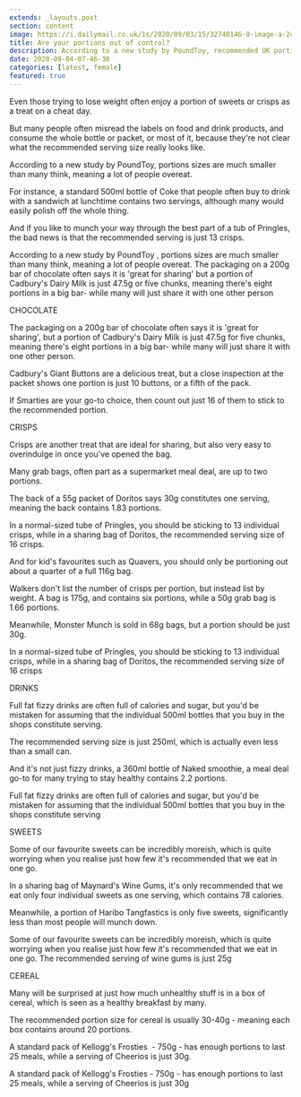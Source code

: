 ```yaml
---
extends: _layouts.post
section: content
image: https://i.dailymail.co.uk/1s/2020/09/03/15/32740146-0-image-a-24_1599144489705.jpg 
title: Are your portions out of control? 
description: According to a new study by PoundToy, recommended UK portion sizes are much smaller than you might think. For instance, you should only consume half of a 500ml bottle of Coke. 
date: 2020-09-04-07-46-30 
categories: [latest, female] 
featured: true 
--- 
```

Even those trying to lose weight often enjoy a portion of sweets or crisps as a treat on a cheat day.

But many people often misread the labels on food and drink products, and consume the whole bottle or packet, or most of it, because they're not clear what the recommended serving size really looks like. 

According to a new study by PoundToy, portions sizes are much smaller than many think, meaning a lot of people overeat.

For instance, a standard 500ml bottle of Coke that people often buy to drink with a sandwich at lunchtime contains two servings, although many would easily polish off the whole thing. 

And if you like to munch your way through the best part of a tub of Pringles, the bad news is that the recommended serving is just 13 crisps.  

According to a new study by PoundToy , portions sizes are much smaller than many think, meaning a lot of people overeat. The packaging on a 200g bar of chocolate often says it is 'great for sharing' but a portion of Cadbury's Dairy Milk is just 47.5g or five chunks, meaning there's eight portions in a big bar- while many will just share it with one other person

CHOCOLATE  

The packaging on a 200g bar of chocolate often says it is 'great for sharing', but a portion of Cadbury's Dairy Milk is just 47.5g for five chunks, meaning there's eight portions in a big bar- while many will just share it with one other person.

Cadbury's Giant Buttons are a delicious treat, but a close inspection at the packet shows one portion is just 10 buttons, or a fifth of the pack.  

If Smarties are your go-to choice, then count out just 16 of them to stick to the recommended portion.



CRISPS 

Crisps are another treat that are ideal for sharing, but also very easy to overindulge in once you've opened the bag.

Many grab bags, often part as a supermarket meal deal, are up to two portions. 

The back of a 55g packet of Doritos says 30g constitutes one serving, meaning the back contains 1.83 portions.

In a normal-sized tube of Pringles, you should be sticking to 13 individual crisps, while in a sharing bag of Doritos, the recommended serving size of 16 crisps.

And for kid's favourites such as Quavers, you should only be portioning out about a quarter of a full 116g bag.

Walkers don't list the number of crisps per portion, but instead list by weight. A bag is 175g, and contains six portions, while a 50g grab bag is 1.66 portions. 

Meanwhile, Monster Munch is sold in 68g bags, but a portion should be just 30g. 

In a normal-sized tube of Pringles, you should be sticking to 13 individual crisps, while in a sharing bag of Doritos, the recommended serving size of 16 crisps



DRINKS 

Full fat fizzy drinks are often full of calories and sugar, but you'd be mistaken for assuming that the individual 500ml bottles that you buy in the shops constitute serving.

The recommended serving size is just 250ml, which is actually even less than a small can.

And it's not just fizzy drinks, a 360ml bottle of Naked smoothie, a meal deal go-to for many trying to stay healthy contains 2.2 portions.   

Full fat fizzy drinks are often full of calories and sugar, but you'd be mistaken for assuming that the individual 500ml bottles that you buy in the shops constitute serving



SWEETS

Some of our favourite sweets can be incredibly moreish, which is quite worrying when you realise just how few it's recommended that we eat in one go.

In a sharing bag of Maynard's Wine Gums, it's only recommended that we eat only four individual sweets as one serving, which contains 78 calories.

Meanwhile, a portion of Haribo Tangfastics is only five sweets, significantly less than most people will munch down. 

Some of our favourite sweets can be incredibly moreish, which is quite worrying when you realise just how few it's recommended that we eat in one go. The recommended serving of wine gums is just 25g



CEREAL  

Many will be surprised at just how much unhealthy stuff is in a box of cereal, which is seen as a healthy breakfast by many.

The recommended portion size for cereal is usually 30-40g - meaning each box contains around 20 portions.

A standard pack of Kellogg's Frosties  - 750g - has enough portions to last 25 meals, while a serving of Cheerios is just 30g.

A standard pack of Kellogg's Frosties - 750g - has enough portions to last 25 meals, while a serving of Cheerios is just 30g



